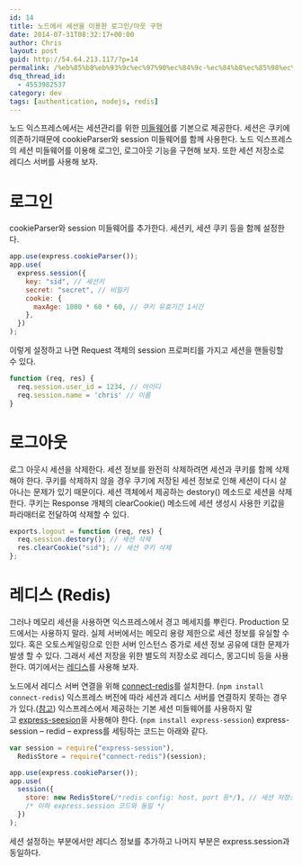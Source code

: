 ```yaml
---
id: 14
title: 노드에서 세션을 이용한 로그인/아웃 구현
date: 2014-07-31T08:32:17+00:00
author: Chris
layout: post
guid: http://54.64.213.117/?p=14
permalink: /%eb%85%b8%eb%93%9c%ec%97%90%ec%84%9c-%ec%84%b8%ec%85%98%ec%9d%84-%ec%9d%b4%ec%9a%a9%ed%95%9c-%eb%a1%9c%ea%b7%b8%ec%9d%b8%ec%95%84%ec%9b%83-%ea%b5%ac%ed%98%84/
dsq_thread_id:
  - 4553982537
category: dev
tags: [authentication, nodejs, redis]
---
```


노드 익스프레스에서는 세션관리를 위한 <a href="http://firejune.io/express/guide#session-support">미들웨어</a>를 기본으로 제공한다. 세션은 쿠키에 의존하기때문에 cookieParser와 session 미들웨어를 함께 사용한다. 노드 익스프레스의 세션 미들웨어를 이용해 로그인, 로그아웃 기능을 구현해 보자. 또한 세션 저장소로 레디스 서버를 사용해 보자.

<h1>로그인</h1>

cookieParser와 session 미들웨어를 추가한다. 세션키, 세션 쿠키 등을 함께 설정한다.

```javascript
app.use(express.cookieParser());
app.use(
  express.session({
    key: "sid", // 세션키
    secret: "secret", // 비밀키
    cookie: {
      maxAge: 1000 * 60 * 60, // 쿠키 유효기간 1시간
    },
  })
);
```

이렇게 설정하고 나면 Request 객체의 session 프로퍼티를 가지고 세션을 핸들링할 수 있다.

```javascript
function (req, res) {
  req.session.user_id = 1234, // 아이디
  req.session.name = 'chris' // 이름
}
```

<h1>로그아웃</h1>

로그 아웃시 세션을 삭제한다. 세션 정보를 완전히 삭제하려면 세션과 쿠키를 함께 삭제해야 한다. 쿠키를 삭제하지 않을 경우 쿠기에 저장된 세션 정보로 인해 세션이 다시 살아나는 문제가 있기 때문이다. 세션 객체에서 제공하는 destory() 메소드로 세션을 삭제한다. 쿠키는 Response 개체의 clearCookie() 메소드에 세션 생성시 사용한 키값을 파라매터로 전달하여 삭제할 수 있다.

```javascript
exports.logout = function (req, res) {
  req.session.destory(); // 세션 삭제
  res.clearCookie("sid"); // 세션 쿠키 삭제
};
```

<h1>레디스 (Redis)</h1>

그러나 메모리 세션을 사용하면 익스프레스에서 경고 메세지를 뿌린다. Production 모드에서는 사용하지 말라. 실제 서버에서는 메모리 용량 제한으로 세션 정보를 유실할 수 있다. 혹은 오토스케일링으로 인한 서버 인스턴스 증가로 세션 정보 공유에 대한 문제가 발생 할 수 있다. 그래서 세션 저장을 위한 별도의 저장소로 레디스, 몽고디비 등을 사용한다. 여기에서는 <a href="http://redis.io/">레디스</a>를 사용해 보자.

노드에서 레디스 서버 연결을 위해 <a href="https://github.com/visionmedia/connect-redis">connect-redis</a>를 설치한다. (<code>npm install connect-redis</code>) 익스프레스 버전에 따라 세션과 레디스 서버를 연결하지 못하는 경우가 있다.(<a href="http://rocksea.tistory.com/248">참고</a>) 익스프레스에서 제공하는 기본 세션 미들웨어를 사용하지 말고 <a href="https://github.com/expressjs/session">express-seesion</a>을 사용해야 한다. (<code>npm install express-session</code>) express-session – redid – express를 세팅하는 코드는 아래와 같다.

```javascript
var session = require("express-session"),
  RedisStore = require("connect-redis")(session);

app.use(express.cookieParser());
app.use(
  session({
    store: new RedisStore(/*redis config: host, port 등*/), // 세션 저장소를 레디스 서버로 설정
    /* 이하 express.session 코드와 동일 */
  })
);
```

세션 설정하는 부분에서만 레디스 정보를 추가하고 나머지 부분은 express.session과 동일하다.
